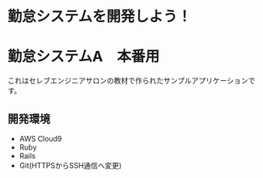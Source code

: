 # 勤怠システムを開発しよう！
# 勤怠システムA　本番用

これはセレブエンジニアサロンの教材で作られたサンプルアプリケーションです。

## 開発環境

* AWS Cloud9
* Ruby
* Rails
* Git(HTTPSからSSH通信へ変更)